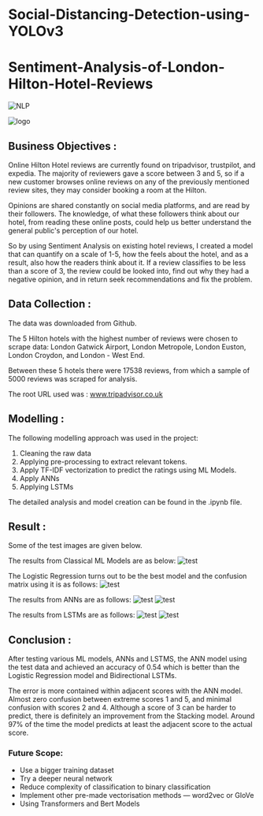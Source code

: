 # Social-Distancing-Detection-using-YOLOv3

# Sentiment-Analysis-of-London-Hilton-Hotel-Reviews

![NLP](https://img.shields.io/badge/NLP-Sentiment_Analysis-blue.svg) 

![logo](Snips/Hotel_logo.jpg)

## Business Objectives :

Online Hilton Hotel reviews are currently found on tripadvisor, trustpilot, and expedia. The majority of reviewers gave a score between 3 and 5, so if a new customer browses online reviews on any of the previously mentioned review sites, they may consider booking a room at the Hilton.

Opinions are shared constantly on social media platforms, and are read by their followers. The knowledge, of what these followers think about our hotel, from reading these online posts, could help us better understand the general public's perception of our hotel.

So by using Sentiment Analysis on existing hotel reviews, I created a model that can quantify on a scale of 1-5, how the feels about the hotel, and as a result, also how the readers think about it. If a review classifies to be less than a score of 3, the review could be looked into, find out why they had a negative opinion, and in return seek recommendations and fix the problem.

## Data Collection :

The data was downloaded from Github.

The 5 Hilton hotels with the highest number of reviews were chosen to scrape data: London Gatwick Airport, London Metropole, London Euston, London Croydon, and London - West End. 

Between these 5 hotels there were 17538 reviews, from which a sample of 5000 reviews was scraped for analysis.

The root URL used was : www.tripadvisor.co.uk

## Modelling :

The following modelling approach was used in the project:

1. Cleaning the raw data
2. Applying pre-processing to extract relevant tokens.
3. Apply TF-IDF vectorization to predict the ratings using ML Models.
4. Apply ANNs
5. Applying LSTMs

The detailed analysis and model creation can be found in the .ipynb file. 

## Result :

Some of the test images are given below.

The results from Classical ML Models are as below:
![test](Snips/Result_1.JPG)

The Logistic Regression turns out to be the best model and the confusion matrix using it is as follows:
![test](Snips/CM_1.JPG)

The results from ANNs are as follows:
![test](Snips/Result_2.JPG)
![test](Snips/CM_2.JPG)

The results from LSTMs are as follows:
![test](Snips/Result_3.JPG)
![test](Snips/CM_3.JPG)


## Conclusion :

After testing various ML models, ANNs and LSTMS, the ANN model using the test data and achieved an accuracy of 0.54 which is better than the Logistic Regression model and Bidirectional LSTMs.

The error is more contained within adjacent scores with the ANN model. Almost zero confusion between extreme scores 1 and 5, and minimal confusion with scores 2 and 4. Although a score of 3 can be harder to predict, there is definitely an improvement from the Stacking model. Around 97% of the time the model predicts at least the adjacent score to the actual score.

### Future Scope:
  - Use a bigger training dataset
  - Try a deeper neural network
  - Reduce complexity of classification to binary classification
  - Implement other pre-made vectorisation methods — word2vec or GloVe
  - Using Transformers and Bert Models
